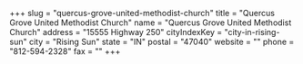 +++
slug = "quercus-grove-united-methodist-church"
title = "Quercus Grove United Methodist Church"
name = "Quercus Grove United Methodist Church"
address = "15555 Highway 250"
cityIndexKey = "city-in-rising-sun"
city = "Rising Sun"
state = "IN"
postal = "47040"
website = ""
phone = "812-594-2328"
fax = ""
+++
